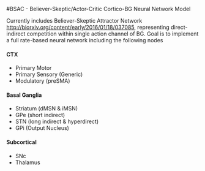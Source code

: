 #BSAC - Believer-Skeptic/Actor-Critic Cortico-BG Neural Network Model


Currently includes Believer-Skeptic Attractor Network http://biorxiv.org/content/early/2016/01/18/037085, representing
direct-indirect competition within single action channel of BG. Goal is
to implement a full rate-based neural network including the following nodes

#### CTX
 * Primary Motor
 * Primary Sensory (Generic)
 * Modulatory (preSMA)

#### Basal Ganglia
 * Striatum (dMSN & iMSN)
 * GPe (short indirect)
 * STN (long indirect & hyperdirect)
 * GPi (Output Nucleus)

#### Subcortical
 * SNc
 * Thalamus
